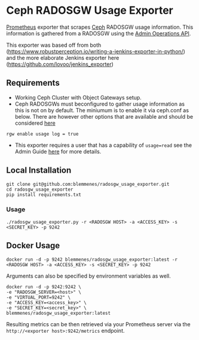 # Ceph RADOSGW Usage Exporter

[Prometheus](https://prometheus.io/) exporter that scrapes [Ceph](http://ceph.com/) RADOSGW usage information. This information is gathered from a RADOSGW using the [Admin Operations API](http://docs.ceph.com/docs/master/radosgw/adminops/).

This exporter was based off from both (https://www.robustperception.io/writing-a-jenkins-exporter-in-python/) and the more elaborate Jenkins exporter here (https://github.com/lovoo/jenkins_exporter)

## Requirements

* Working Ceph Cluster with Object Gateways setup.
* Ceph RADOSGWs must beconfigured to gather usage information as this is not on by default. The miniumum is to enable it via ceph.conf as below. There are however other options that are available and should be considered [here](http://docs.ceph.com/docs/master/radosgw/config-ref/)
```
rgw enable usage log = true
```

* This exporter requires a user that has a capability of ```usage=read``` see the Admin Guide [here](http://docs.ceph.com/docs/master/radosgw/admin/#add-remove-admin-capabilities) for more details. 

## Local Installation
```
git clone git@github.com:blemmenes/radosgw_usage_exporter.git
cd radosgw_usage_exporter
pip install requirements.txt
```
### Usage
```
./radosgw_usage_exporter.py -r <RADOSGW HOST> -a <ACCESS_KEY> -s <SECRET_KEY> -p 9242
```
## Docker Usage
```
docker run -d -p 9242 blemmenes/radosgw_usage_exporter:latest -r <RADOSGW HOST> -a <ACCESS_KEY> -s <SECRET_KEY> -p 9242
```
Arguments can also be specified by environment variables as well.
```
docker run -d -p 9242:9242 \
-e "RADOSGW_SERVER=<host>" \
-e "VIRTUAL_PORT=9242" \
-e "ACCESS_KEY=<access_key>" \
-e "SECRET_KEY=<secret_key>" \
blemmenes/radosgw_usage_exporter:latest
```

Resulting metrics can be then retrieved via your Prometheus server via the ```http://<exporter host>:9242/metrics``` endpoint.
